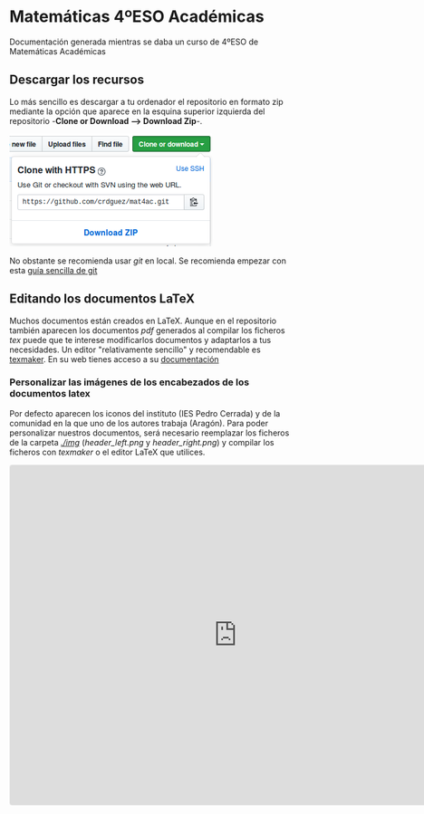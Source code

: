 # Matemáticas 4ºESO Académicas

Documentación generada mientras se daba un curso de 4ºESO de Matemáticas Académicas

## Descargar los recursos

Lo más sencillo es descargar a tu ordenador el repositorio en formato zip mediante la opción que aparece en la esquina superior izquierda del repositorio -**Clone or Download --> Download Zip**-. 

![imagen de descarga](./img/descargar.png)

No obstante se recomienda usar *git* en local. Se recomienda empezar con esta [guía sencilla de git](http://rogerdudler.github.io/git-guide/index.es.html)


## Editando los documentos LaTeX

Muchos documentos están creados en LaTeX. Aunque en el repositorio también aparecen los documentos *pdf* generados al compilar los ficheros *tex* puede que te interese modificarlos documentos y adaptarlos a tus necesidades. Un editor "relativamente sencillo" y recomendable es [texmaker](http://www.xm1math.net/texmaker/). En su web tienes acceso a su [documentación](http://www.xm1math.net/texmaker/doc.html)   

### Personalizar las imágenes de los encabezados de los documentos latex

Por defecto aparecen los iconos del instituto (IES Pedro Cerrada) y de la comunidad en la que uno de los autores trabaja (Aragón).
Para poder personalizar nuestros documentos, será necesario reemplazar los ficheros de la carpeta [*./img*](https://github.com/crdguez/mat4ac/tree/master/img) (*header_left.png* y *header_right.png*) y compilar los ficheros con *texmaker* o el editor LaTeX que utilices.

<iframe src="https://www.geogebra.org/classic/mgzcedad?embed" width="800" height="600" allowfullscreen style="border: 1px solid #e4e4e4;border-radius: 4px;" frameborder="0"></iframe> 


